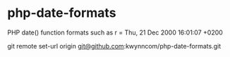 # php-date-formats
PHP date() function formats such as r = Thu, 21 Dec 2000 16:01:07 +0200



git remote set-url origin git@github.com:kwynncom/php-date-formats.git

